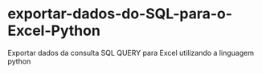 # exportar-dados-do-SQL-para-o-Excel-Python
Exportar dados da consulta SQL QUERY para Excel utilizando a linguagem python
